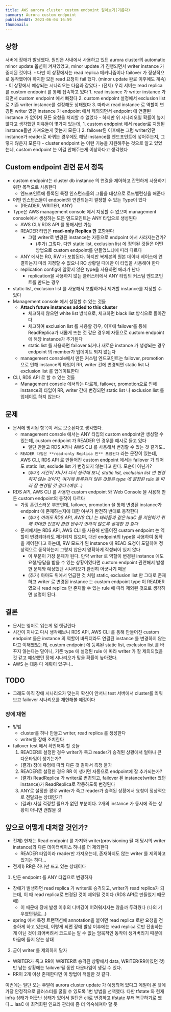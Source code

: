 ```yaml
---
title: AWS aurora cluster custom endpoint 알아보기(괴롭다)
summary: Aurora custom endpoint
publishedAt: 2023-06-04 16:59
thumbnail: 
---
```


## 상황

서버에 장애가 발생했다. 원인은 사내에서 사용하고 있던 aurora cluster의 automatic minor update 옵션이 켜져있었고, minor update 가 진행되면서 writer instance 가 중지된 것이다.
	- 다만 이 상황에서는 read replica 메커니즘이나 failover 가 정상적으로 동작했어야 하지만 모든 read 요청이 fail 했다. (minor update 완료 이후에도 계속)
	- 이 상황에서 예상되는 시나리오는 다음과 같았다
		- (전제) 우리 서버는 read replica 를 custom endpoint 를 통해 접속하고 있다
		1. read instance 가 writer instance 가 되면서 custom endpoint 에서 빠졌다
		2. custom endpoint 설정에서 exclusion list 로 기존 writer instance를 설정해둔 상태였다
		3. 따라서 read instance 로 역할이 변경된 writer 였던 instance 가 endpoint 에서 제외되면서 endpoint 에 연결된 instance 가 없어져 모든 요청을 처리할 수 없었다
	- 하지만 위 시나리오일 확률이 높지 않다고 생각했던 이유들이 몇가지 있는데,
		1. custom endpoint 에서 reader로 지정된 instance들만 가져오는게 맞는지 모른다
		2. failover된 이후에는 그럼 writer였던 instance가 reader로 바뀌는 경우에도 해당 instance를 엔드포인트에 넣어주는지, 그렇지 않은지 모른다 
			- cluster endpoint 는 이런 기능을 지원해주는 것으로 알고 있었는데, custom endpoint 는 이걸 안해주는게 이상하다고 생각했다

## Custom endpoint 관련 문서 정독

- custom endpoint는 cluster db instance 의 연결을 제어하고 간편하게 사용하기 위한 목적으로 사용한다
  - 엔드포인트에 등록된 특정 인스턴스들의 그룹을 대상으로 로드밸런싱을 해준다
- 어떤 인스턴스들이 endpoint와 연관되는지 결정할 수 있는 Type이 있다
  - (READER, WRITER, ANY)
- Type은 AWS management console 에서 지정할 수 없으며 management console에서 생성하는 모든 엔드포인트는 ANY 타입으로 생성된다
  - AWS CLI/ RDS API 를 통해서만 가능
  - READER 타입은 **read-only Replica 만** 포함된다
    - 그럼 writer로 변경된 instance는 자동으로 endpoint 에서 사라지는건가? 
      - (추가) 그렇다. 다만 static list, exclusion list 에 정의된 것들은 어떤 방법으로 custom endpoint를 만들었느냐에 따라 다르다
  - ANY 에서는 RO, RW 가 포함된다. 하지만 복제본의 원본 데이터 베이스에 연결하는지 미리 지정할 수 없으니 RO 상황일 때에만 이 타입을 사용해야 한다
  - replication config에 알맞지 않은 type을 사용하면 에러가 난다
    - replication을 사용하지 않는 클러스터에서 ANY 타입의 커스텀 엔드포인트를 만드는 경우
- static list, exclusion list 를 사용해서 포함하거나 제거할 instance를 지정할 수 있다
- Management console 에서 설정할 수 있는 것들
  - **Attach future instances added to this cluster**
    - 체크하지 않으면 white list 방식으로, 체크하면 black list 방식으로 돌아간다
    - 체크하여 exclusion list 를 사용할 경우, 이후에 failover를 통해 ReadReplica가 새롭게 뜨는 것 같은 경우에 자동으로 custom endpoint에 해당 instance가 추가된다
    - static list 를 사용하면 failover 되거나 새로운 instance 가 생성되는 경우 endpoint 의 member가 업데이트 되지 않는다
  - management console에서 만든 커스텀 엔드포인트는 failover, promotion으로 인해 instance의 타입이 RR, writer 간에 변경되면 static list 나 exclusion list 를 업데이트한다
- CLI, RDS API 로 할 수 있는 것들
  - Management console 에서와는 다르게, failover, promotion으로 인해 instance의 타입이 RR, writer 간에 변경되면 static list 나 exclusion list 를 업데이트 하지 않는다

## 문제

- 문서에 명시된 항목이 서로 모순된다고 생각했다.
  - management console 에서는 ANY 타입의 custom endpoint만 생성할 수 있는데, custom endpoint 가 READER 인 경우를 예시로 들고 있다
    - 일단 만들고 RDS API나 AWS CLI 를 사용해서 변경할 수 있는 것 같기도..
  - `READER 타입은 **read-only Replica 만** 포함된다` 라는 문장이 있는데, AWS CLI, RDS API 로 만들어진 custom endpoint 에서는 failover 가 되어도 static list, exclude list 가 변경되지 않는다고 한다. 모순이 아닌가?
    - (추가) *시간이 지나서 다시 생각해 보니, static list, exclusion list 만 변경하지 않는 것이지, 여기에 등록되지 않은 것들은 type 에 결정된 rule 을 따라 잘 변경될 것 같다 (예상...)*
- RDS API, AWS CLI 를 사용한 custom endpoint 와 Web Console 을 사용해 만든 custom endpoint의 동작이 다르다
  - 가장 혼란스러운 부분인데, failover, promotion 을 통해 변경된 instance가 endpoint 에 존재하는지에 대한 여부가 완전히 반대로 동작한다
    - (추가) *아마도 RDS API, AWS CLI 는 테라폼과 같은 IaaC 를 지원하기 위해 최대한 인프라 관련 변수가 변하지 않도록 설계한 것 같다*
  - 문서에서는 RDS API, AWS CLI 를 사용해 만들어진 custom endpoint 는 역할이 변경되더라도 제거되지 않으며, 대신 endpoint의 type을 사용하여 동작을 제어한다고 하는데, RW 모드가 된 instance 에 READ 요청이 도달하여 정상적으로 동작하는지 그렇지 않은지 명확하게 작성되어 있지 않다
    - 이 부분이 가장 문제가 된다. 만약 writer 로 역할이 변경된 instance 에도 요청/응답을 받을 수 있는 상황이였다면 custom endpoint 관련해서 발생한 문제와 예상했던 시나리오가 완전히 어긋나기 때문
    - (추가) 아마도 위에서 언급한 것 처럼 static, exclusion list 만 그대로 존재하고 writer 로 변경된 instance 는 custom endpoint type 이 READER 였으니 read replica 만 존재할 수 있는 rule 에 따라 제외된 것으로 생각하면 설명이 된다.

## 결론

- 문서는 영어로 읽는게 덜 헷갈린다
- 시간이 지나고 다시 생각해보니 RDS API, AWS CLI 를 통해 만들어진 custom endpoint 들은 instance 의 역할이 바뀌더라도 연결된 instance 를 변경하지 않는다고 이해했었는데, custom endpoint 에 등록된 static list, exclusion list 를 바꾸지 않는다는 말이니, 기존 type 에 설정된 rule 에 따라 writer 가 잘 제외되었을 것 같고 예상했던 장애 시나리오가 맞을 확률이 높아졌다.
- AWS 는 대충 다 계획이 있구나..

## TODO
- 그래도 아직 장애 시나리오가 맞는지 확신이 안서니 test 서버에서 cluster를 띄워보고 failover 시나리오를 재현해볼 예정이다

### 장애 재현
- 방법
  - cluster를 하나 만들고 writer, read replica 를 생성한다
  - writer를 장애 조치한다
- failover test 에서 확인해야 할 것들
  1. READER로 설정한 경우 writer가 죽고 reader가 승격된 상황에서 얼마나 큰 다운타임이 생기는가?
    - (결과) 장애 유형에 따라 다른 것 같아서 측정 불가
  2. READER로 설정한 경우 RR 이 생기면 자동으로 endpoint에 잘 추가되는가?
    - (결과) ReadReplica 가 writer로 변경되고, failover 된 instance(writer 였던 instance)가 ReadReplica로 작동하도록 변경된다
  3. ANY로 설정한 경우 writer가 죽고 reader가 승격된 상황에서 요청이 정상적으로 전달되는 상태인가?
    - (결과) 사실 걱정할 필요가 없던 부분이다. 2개의 instance 가 동시에 죽는 상황이 아니면 괜찮을 것
  
## 앞으로 어떻게 대처할 것인가?

- 전제) 현재는 Read endpoint 를 가져와 writer(provisioning 될 때 당시의 writer instance)와 다른 데이터베이스 하나를 더 제외한다
  - READER 타입이라 reader만 가져오는데, 존재하지도 않는 writer 를 제외하고 있기는 하다...
- 전제1) RR은 하나만 뜨고 있는 상태이다

1. 만든 endpoint 를 ANY 타입으로 변경하자
  - 장애가 발생하면 read replica 가 writer로 승격되고, writer가 read replica가 되는데, 이 때 read replica로 변경된 것이 제외될 것이다 (RDS API로 만들었기 때문에)
    - 이 때문에 장애 발생 이후의 디버깅이 어려워지지는 않을까 두려웠다 (나의 기우였던걸로...)
  - spring 에서 특정 트랜잭션에 annotation을 붙이면 read replica 로만 요청을 전송하게 하고 있는데, 이렇게 되면 장애 발생 이후에는 read replica 로만 전송하는게 아닌 것이 되어버려서 코드로는 알 수 없는 암묵적인 동작이 생겨버리기 때문에 마음에 들지 않는 상태
2. 굳이 writer 를 제외하지 말자
  - WRITER가 죽고 RR이 WRITER로 승격된 상황에서 data, WRITER(RR이였던 것) 만 남는 상황에는 failover될 동안 다운타임이 생길 수 있다.
  - RR이 2개 이상 존재한다면 이 방법이 적절한 것 같다.

이번에는 일단 오는 주말에 aurora cluster update 가 예정되어 있다고 메일이 온 탓에 가장 안정적으로 클러스터를 굴릴 수 있도록 1번 방법을 선책했다. 다만 tfstate 와 현재 infra 상태가 어긋난 상태가 있어서 일단은 cli로 변경하고 tfstate 부터 복구하기로 했다... IaaC 에 최적화된 인프라 관리에 좀 더 익숙해져야 할 듯